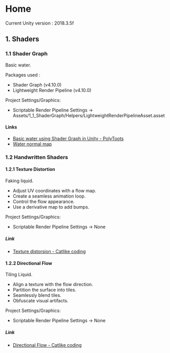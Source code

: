 # Home

Current Unity version : 2018.3.5f

## 1. Shaders
### 1.1 Shader Graph

Basic water.

Packages used : 
- Shader Graph (v4.10.0)
- Lightweight Render Pipeline (v4.10.0)

Project Settings/Graphics:
- Scriptable Render Pipeline Settings -> Assets/1_1_ShaderGraph/Helpers/LightweightRenderPipelineAsset.asset

#### Links
- [Basic water using Shader Graph in Unity - PolyToots](https://youtu.be/uuzB93F39P8)
- [Water normal map](https://blenderartists.org/t/animated-water-normal-map-tileable-looped/673140)

### 1.2 Handwritten Shaders
#### 1.2.1 Texture Distortion

Faking liquid.

- Adjust UV coordinates with a flow map.
- Create a seamless animation loop.
- Control the flow appearance.
- Use a derivative map to add bumps.

Project Settings/Graphics:
- Scriptable Render Pipeline Settings -> None

##### Link
- [Texture distorsion - Catlike coding](https://catlikecoding.com/unity/tutorials/flow/texture-distortion/)

#### 1.2.2 Directional Flow

Tiling Liquid.

- Align a texture with the flow direction.
- Partition the surface into tiles.
- Seamlessly blend tiles.
- Obfuscate visual artifacts.

Project Settings/Graphics:
- Scriptable Render Pipeline Settings -> None

##### Link 
- [Directional Flow - Catlike coding](https://catlikecoding.com/unity/tutorials/flow/directional-flow/)
